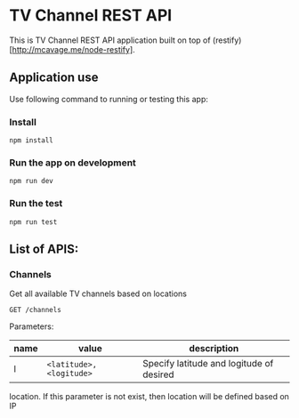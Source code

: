 # TV Channel REST API

This is TV Channel REST API application built on top of
(restify)[http://mcavage.me/node-restify].

## Application use

Use following command to running or testing this app:

### Install
`npm install`

### Run the app on development
`npm run dev`

### Run the test
`npm run test`


## List of APIS:

### Channels
Get all available TV channels based on locations

`GET /channels`

Parameters:

name | value | description
--- | --- | ---
l | `<latitude>,<logitude>` | Specify latitude and logitude of desired
location. If this parameter is not exist, then location will be defined
based on IP
